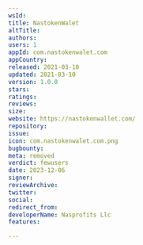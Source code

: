 ```yaml
---
wsId: 
title: NastokenWalet
altTitle: 
authors: 
users: 1
appId: com.nastokenwalet.com
appCountry: 
released: 2021-03-10
updated: 2021-03-10
version: 1.0.0
stars: 
ratings: 
reviews: 
size: 
website: https://nastokenwallet.com/
repository: 
issue: 
icon: com.nastokenwalet.com.png
bugbounty: 
meta: removed
verdict: fewusers
date: 2023-12-06
signer: 
reviewArchive: 
twitter: 
social: 
redirect_from: 
developerName: Nasprofits Llc
features: 

---
```


